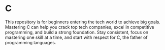 # C
This repository is for beginners entering the tech world to achieve big goals. Mastering C can help you crack top tech companies, excel in competitive programming, and build a strong foundation. Stay consistent, focus on mastering one skill at a time, and start with respect for C, the father of programming languages.
